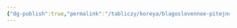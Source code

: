 ```yaml
---
{"dg-publish":true,"permalink":"/tabliczy/koreya/blagoslovennoe-pitejnoe-sobranie/","dgPassFrontmatter":true}
---
```



